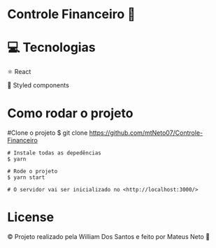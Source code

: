# Controle Financeiro 💸 

# 💻 Tecnologias
  ⚛️ React
  
💅 Styled components

# Como rodar o projeto
#Clone o projeto
    $ git clone https://github.com/mtNeto07/Controle-Financeiro

    # Instale todas as depedências
    $ yarn

    # Rode o projeto
    $ yarn start

    # O servidor vai ser inicializado no <http://localhost:3000/>
    
# License

© Projeto realizado pela William Dos Santos e feito por Mateus Neto 🤝
